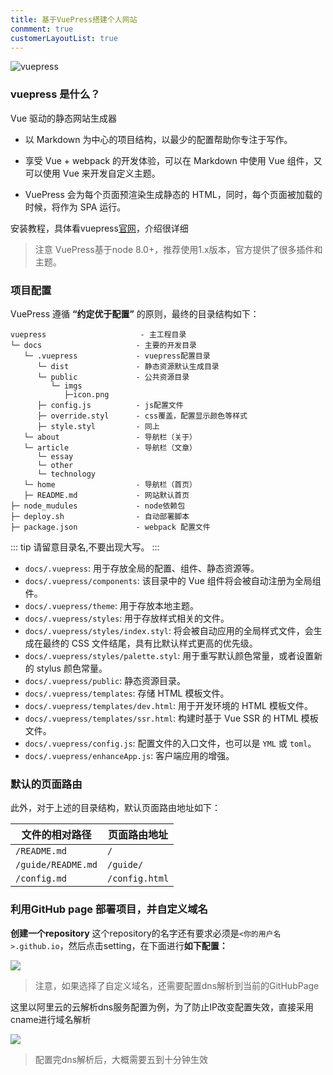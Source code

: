 ```yaml
---
title: 基于VuePress搭建个人网站
conmment: true
customerLayoutList: true
---
```

![vuepress](https://cdn.star59.top/bg/20190311/MsuzAuH4CpIA.png-style)

### vuepress 是什么？

Vue 驱动的静态网站生成器

- 以 Markdown 为中心的项目结构，以最少的配置帮助你专注于写作。

- 享受 Vue + webpack 的开发体验，可以在 Markdown 中使用 Vue 组件，又可以使用 Vue 来开发自定义主题。

- VuePress 会为每个页面预渲染生成静态的 HTML，同时，每个页面被加载的时候，将作为 SPA 运行。

安装教程，具体看vuepress[官网](https://v1.vuepress.vuejs.org/zh/)，介绍很详细

> 注意 VuePress基于node 8.0+，推荐使用1.x版本，官方提供了很多插件和主题。

### 项目配置

VuePress 遵循 **“约定优于配置”** 的原则，最终的目录结构如下：

```
vuepress                     - 主工程目录
└─ docs                     - 主要的开发目录
   └─ .vuepress             - vuepress配置目录
      └─ dist               - 静态资源默认生成目录
      └─ public             - 公共资源目录
         └─ imgs
            ├─icon.png
      ├─ config.js          - js配置文件
      ├─ override.styl      - css覆盖，配置显示颜色等样式
      ├─ style.styl         - 同上
   └─ about                 - 导航栏（关于）
   └─ article               - 导航栏（文章）
      └─ essay
      └─ other
      └─ technology
   └─ home                  - 导航栏（首页）
   ├─ README.md             - 网站默认首页
├─ node_mudules             - node依赖包
├─ deploy.sh                - 自动部署脚本
├─ package.json             - webpack 配置文件
```

::: tip
请留意目录名,不要出现大写。
:::

- `docs/.vuepress`: 用于存放全局的配置、组件、静态资源等。
- `docs/.vuepress/components`: 该目录中的 Vue 组件将会被自动注册为全局组件。
- `docs/.vuepress/theme`: 用于存放本地主题。
- `docs/.vuepress/styles`: 用于存放样式相关的文件。
- `docs/.vuepress/styles/index.styl`: 将会被自动应用的全局样式文件，会生成在最终的 CSS 文件结尾，具有比默认样式更高的优先级。
- `docs/.vuepress/styles/palette.styl`: 用于重写默认颜色常量，或者设置新的 stylus 颜色常量。
- `docs/.vuepress/public`: 静态资源目录。
- `docs/.vuepress/templates`: 存储 HTML 模板文件。
- `docs/.vuepress/templates/dev.html`: 用于开发环境的 HTML 模板文件。
- `docs/.vuepress/templates/ssr.html`: 构建时基于 Vue SSR 的 HTML 模板文件。
- `docs/.vuepress/config.js`: 配置文件的入口文件，也可以是 `YML` 或 `toml`。
- `docs/.vuepress/enhanceApp.js`: 客户端应用的增强。

### 默认的页面路由

此外，对于上述的目录结构，默认页面路由地址如下：

| 文件的相对路径     | 页面路由地址   |
| ------------------ | -------------- |
| `/README.md`       | `/`            |
| `/guide/README.md` | `/guide/`      |
| `/config.md`       | `/config.html` |

### 利用GitHub page 部署项目，并自定义域名

**创建一个repository** 这个repository的名字还有要求必须是`<你的用户名>.github.io`，然后点击setting，在下面进行**如下配置：**

![](https://cdn.star59.top/bg/20190311/I5NTz5MP3bO3.png)

> 注意，如果选择了自定义域名，还需要配置dns解析到当前的GitHubPage

这里以阿里云的云解析dns服务配置为例，为了防止IP改变配置失效，直接采用cname进行域名解析

![](https://cdn.star59.top/bg/20190311/kvMjI1qatdv6.png)

> 配置完dns解析后，大概需要五到十分钟生效

